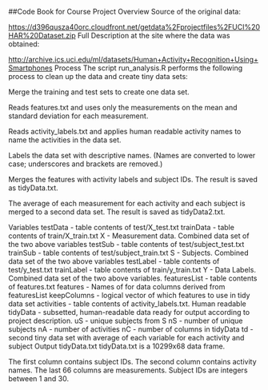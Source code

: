 
##Code Book for Course Project
Overview
Source of the original data:

https://d396qusza40orc.cloudfront.net/getdata%2Fprojectfiles%2FUCI%20HAR%20Dataset.zip
Full Description at the site where the data was obtained:

http://archive.ics.uci.edu/ml/datasets/Human+Activity+Recognition+Using+Smartphones
Process
The script run_analysis.R performs the following process to clean up the data and create tiny data sets:

Merge the training and test sets to create one data set.

Reads features.txt and uses only the measurements on the mean and standard deviation for each measurement.

Reads activity_labels.txt and applies human readable activity names to name the activities in the data set.

Labels the data set with descriptive names. (Names are converted to lower case; underscores and brackets are removed.)

Merges the features with activity labels and subject IDs. The result is saved as tidyData.txt.

The average of each measurement for each activity and each subject is merged to a second data set. The result is saved as tidyData2.txt.

Variables
testData - table contents of test/X_test.txt
trainData - table contents of train/X_train.txt
X - Measurement data. Combined data set of the two above variables
testSub - table contents of test/subject_test.txt
trainSub - table contents of test/subject_train.txt
S - Subjects. Combined data set of the two above variables
testLabel - table contents of test/y_test.txt
trainLabel - table contents of train/y_train.txt
Y - Data Labels. Combined data set of the two above variables.
featuresList - table contents of features.txt
features - Names of for data columns derived from featuresList
keepColumns - logical vector of which features to use in tidy data set
activities - table contents of activity_labels.txt. Human readable
tidyData - subsetted, human-readable data ready for output according to project description.
uS - unique subjects from S
nS - number of unique subjects
nA - number of activities
nC - number of columns in tidyData
td - second tiny data set with average of each variable for each activity and subject
Output
tidyData.txt
tidyData.txt is a 10299x68 data frame.

The first column contains subject IDs.
The second column contains activity names.
The last 66 columns are measurements.
Subject IDs are integers between 1 and 30.





